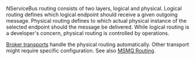NServiceBus routing consists of two layers, logical and physical. Logical routing defines which logical endpoint should receive a given outgoing message. Physical routing defines to which actual physical instance of the selected endpoint should the message be delivered. While logical routing is a developer's concern, physical routing is controlled by operations. 

[Broker transports](/nservicebus/transports/#types-of-transports-broker-transports) handle the physical routing automatically. Other transport might require specific configuration. See also [MSMQ Routing](/nservicebus/msmq/routing.md).
